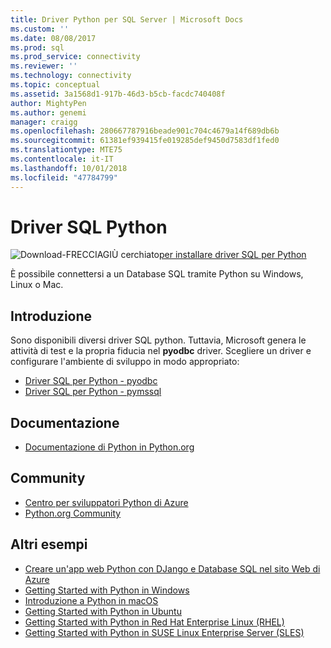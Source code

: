 ```yaml
---
title: Driver Python per SQL Server | Microsoft Docs
ms.custom: ''
ms.date: 08/08/2017
ms.prod: sql
ms.prod_service: connectivity
ms.reviewer: ''
ms.technology: connectivity
ms.topic: conceptual
ms.assetid: 3a1568d1-917b-46d3-b5cb-facdc740408f
author: MightyPen
ms.author: genemi
manager: craigg
ms.openlocfilehash: 280667787916beade901c704c4679a14f689db6b
ms.sourcegitcommit: 61381ef939415fe019285def9450d7583df1fed0
ms.translationtype: MTE75
ms.contentlocale: it-IT
ms.lasthandoff: 10/01/2018
ms.locfileid: "47784799"
---
```

# <a name="python-sql-driver"></a>Driver SQL Python

![Download-FRECCIAGIÙ cerchiato](../../ssdt/media/download.png)[per installare driver SQL per Python](../sql-connection-libraries.md#anchor-20-drivers-relational-access)

È possibile connettersi a un Database SQL tramite Python su Windows, Linux o Mac.   
  
## <a name="getting-started"></a>Introduzione  
Sono disponibili diversi driver SQL python. Tuttavia, Microsoft genera le attività di test e la propria fiducia nel **pyodbc** driver. Scegliere un driver e configurare l'ambiente di sviluppo in modo appropriato:
* [Driver SQL per Python - pyodbc](pyodbc/python-sql-driver-pyodbc.md)
* [Driver SQL per Python - pymssql](pymssql/python-sql-driver-pymssql.md)
  
## <a name="documentation"></a>Documentazione  
* [Documentazione di Python in Python.org](https://www.python.org/doc/)  
  
## <a name="community"></a>Community  
* [Centro per sviluppatori Python di Azure](https://azure.microsoft.com/develop/python/)  
* [Python.org Community](https://www.python.org/community/)  
  
## <a name="more-samples"></a>Altri esempi  
* [Creare un'app web Python con DJango e Database SQL nel sito Web di Azure](https://github.com/Microsoft/PTVS/wiki/Django-and-SQL-Database-on-Azure)
* [Getting Started with Python in Windows](https://www.microsoft.com/sql-server/developer-get-started/python/windows/)
* [Introduzione a Python in macOS](https://www.microsoft.com/sql-server/developer-get-started/python/mac/)
* [Getting Started with Python in Ubuntu](https://www.microsoft.com/sql-server/developer-get-started/python/ubuntu/)
* [Getting Started with Python in Red Hat Enterprise Linux (RHEL)](https://www.microsoft.com/sql-server/developer-get-started/python/rhel/)
* [Getting Started with Python in SUSE Linux Enterprise Server (SLES)](https://www.microsoft.com/sql-server/developer-get-started/python/sles/)
